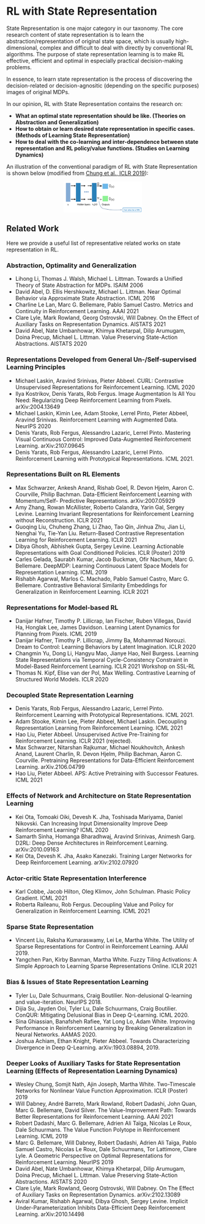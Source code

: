 # RL with State Representation

State Representation is one major category in our taxonomy. 
The core research content of state representation is to learn the abstraction/representation of original state space, which is usually high-dimensional, complex and difficult to deal with directly by conventional RL algorithms.
The purpose of state representation learning is to make RL effective, efficient and optimal in especially practical decision-making problems.

In essence, to learn state representation is the process of discovering the decision-related or decision-agnositic (depending on the specific purposes) images of original MDPs.

In our opinion, RL with State Representation contains the research on:
- **What an optimal state representation should be like. (Theories on Abstraction and Generalization)**
- **How to obtain or learn desired state representation in specific cases. (Methods of Learning State Representation)**
- **How to deal with the co-learning and inter-dependence between state representation and RL policy/value functions. (Studies on Learning Dynamics)**


An illustration of the conventional paradigm of RL with State Representation is shown below (modified from [Chung et al., ICLR 2019](https://openreview.net/forum?id=rJleN20qK7)):

<div align=center><img align="center" src="./../assets/sr_readme_figs/sr_framework.png" alt="state_representation_framework" style="zoom:20%;" /></div>


## Related Work

Here we provide a useful list of representative related works on state representation in RL.

### Abstraction, Optimality and Generalization

- Lihong Li, Thomas J. Walsh, Michael L. Littman. Towards a Unified Theory of State Abstraction for MDPs. ISAIM 2006
- David Abel, D. Ellis Hershkowitz, Michael L. Littman. Near Optimal Behavior via Approximate State Abstraction. ICML 2016
- Charline Le Lan, Marc G. Bellemare, Pablo Samuel Castro. Metrics and Continuity in Reinforcement Learning. AAAI 2021
- Clare Lyle, Mark Rowland, Georg Ostrovski, Will Dabney. On the Effect of Auxiliary Tasks on Representation Dynamics. AISTATS 2021
- David Abel, Nate Umbanhowar, Khimya Khetarpal, Dilip Arumugam, Doina Precup, Michael L. Littman. Value Preserving State-Action Abstractions. AISTATS 2020



### Representations Developed from General Un-/Self-supervised Learning Principles

- Michael Laskin, Aravind Srinivas, Pieter Abbeel. CURL: Contrastive Unsupervised Representations for Reinforcement Learning. ICML 2020
- Ilya Kostrikov, Denis Yarats, Rob Fergus. Image Augmentation Is All You Need: Regularizing Deep Reinforcement Learning from Pixels.  arXiv:2004.13649
- Michael Laskin, Kimin Lee, Adam Stooke, Lerrel Pinto, Pieter Abbeel, Aravind Srinivas. Reinforcement Learning with Augmented Data. NeurIPS 2020
- Denis Yarats, Rob Fergus, Alessandro Lazaric, Lerrel Pinto. Mastering Visual Continuous Control: Improved Data-Augmented Reinforcement Learning. arXiv:2107.09645
- Denis Yarats, Rob Fergus, Alessandro Lazaric, Lerrel Pinto. Reinforcement Learning with Prototypical Representations.  ICML 2021.

### Representations Built on RL Elements

- Max Schwarzer, Ankesh Anand, Rishab Goel, R. Devon Hjelm, Aaron C. Courville, Philip Bachman. Data-Efficient Reinforcement Learning with Momentum/Self- Predictive Representations. arXiv:2007.05929
- Amy Zhang, Rowan McAllister, Roberto Calandra, Yarin Gal, Sergey Levine. Learning Invariant Representations for Reinforcement Learning without Reconstruction. ICLR 2021
- Guoqing Liu, Chuheng Zhang, Li Zhao, Tao Qin, Jinhua Zhu, Jian Li, Nenghai Yu, Tie-Yan Liu. Return-Based Contrastive Representation Learning for Reinforcement Learning. ICLR 2021
- Dibya Ghosh, Abhishek Gupta, Sergey Levine. Learning Actionable Representations with Goal Conditioned Policies. ICLR (Poster) 2019
- Carles Gelada, Saurabh Kumar, Jacob Buckman, Ofir Nachum, Marc G. Bellemare. DeepMDP: Learning Continuous Latent Space Models for Representation Learning. ICML 2019
- Rishabh Agarwal, Marlos C. Machado, Pablo Samuel Castro, Marc G. Bellemare. Contrastive Behavioral Similarity Embeddings for Generalization in Reinforcement Learning. ICLR 2021

### Representations for Model-based RL

- Danijar Hafner, Timothy P. Lillicrap, Ian Fischer, Ruben Villegas, David Ha, Honglak Lee, James Davidson. Learning Latent Dynamics for Planning from Pixels. ICML 2019
- Danijar Hafner, Timothy P. Lillicrap, Jimmy Ba, Mohammad Norouzi. Dream to Control: Learning Behaviors by Latent Imagination. ICLR 2020
- Changmin Yu, Dong Li, Hangyu Mao, Jianye Hao, Neil Burgess. Learning State Representations via Temporal Cycle-Consistency Constraint in Model-Based Reinforcement Learning. ICLR 2021 Workshop on SSL-RL
- Thomas N. Kipf, Elise van der Pol, Max Welling. Contrastive Learning of Structured World Models. ICLR 2020

### Decoupled State Representation Learning

- Denis Yarats, Rob Fergus, Alessandro Lazaric, Lerrel Pinto. Reinforcement Learning with Prototypical Representations. ICML 2021.
- Adam Stooke, Kimin Lee, Pieter Abbeel, Michael Laskin. Decoupling Representation Learning from Reinforcement Learning. ICML 2021
- Hao Liu, Pieter Abbeel. Unsupervised Active Pre-Training for Reinforcement Learning. ICLR 2021 (rejected).
- Max Schwarzer, Nitarshan Rajkumar, Michael Noukhovitch, Ankesh Anand, Laurent Charlin, R. Devon Hjelm, Philip Bachman, Aaron C. Courville. Pretraining Representations for Data-Efficient Reinforcement Learning. arXiv.2106.04799
- Hao Liu, Pieter Abbeel. APS: Active Pretraining with Successor Features. ICML 2021

### Effects of Network and Architecture on State Representation Learning

- Kei Ota, Tomoaki Oiki, Devesh K. Jha, Toshisada Mariyama, Daniel Nikovski. Can Increasing Input Dimensionality Improve Deep Reinforcement Learning? ICML 2020
- Samarth Sinha, Homanga Bharadhwaj, Aravind Srinivas, Animesh Garg. D2RL: Deep Dense Architectures in Reinforcement Learning. arXiv:2010.09163
- Kei Ota, Devesh K. Jha, Asako Kanezaki. Training Larger Networks for Deep Reinforcement Learning.  arXiv:2102.07920

### Actor-critic State Representation Interference

- Karl Cobbe, Jacob Hilton, Oleg Klimov, John Schulman. Phasic Policy Gradient. ICML 2021
- Roberta Raileanu, Rob Fergus. Decoupling Value and Policy for Generalization in Reinforcement Learning. ICML 2021

### Sparse State Representation

- Vincent Liu, Raksha Kumaraswamy, Lei Le, Martha White. The Utility of Sparse Representations for Control in Reinforcement Learning. AAAI 2019.
- Yangchen Pan, Kirby Banman, Martha White. Fuzzy Tiling Activations: A Simple Approach to Learning Sparse Representations Online. ICLR 2021

### Bias & Issues of State Representation Learning

- Tyler Lu, Dale Schuurmans, Craig Boutilier. Non-delusional Q-learning and value-iteration. NeurIPS 2018.
- Dijia Su, Jayden Ooi, Tyler Lu, Dale Schuurmans, Craig Boutilier. ConQUR: Mitigating Delusional Bias in Deep Q-Learning. ICML 2020.
- Sina Ghiassian, Banafsheh Rafiee, Yat Long Lo, Adam White. Improving Performance in Reinforcement Learning by Breaking Generalization in Neural Networks. AAMAS 2020.
- Joshua Achiam, Ethan Knight, Pieter Abbeel. Towards Characterizing Divergence in Deep Q-Learning. arXiv:1903.08894, 2019.

### Deeper Looks of Auxiliary Tasks for State Representation Learning (Effects of Representation Learning Dynamics)

- Wesley Chung, Somjit Nath, Ajin Joseph, Martha White. Two-Timescale Networks for Nonlinear Value Function Approximation. ICLR (Poster) 2019
- Will Dabney, André Barreto, Mark Rowland, Robert Dadashi, John Quan, Marc G. Bellemare, David Silver. The Value-Improvement Path: Towards Better Representations for Reinforcement Learning. AAAI 2021
- Robert Dadashi, Marc G. Bellemare, Adrien Ali Taïga, Nicolas Le Roux, Dale Schuurmans. The Value Function Polytope in Reinforcement Learning. ICML 2019 
- Marc G. Bellemare, Will Dabney, Robert Dadashi, Adrien Ali Taïga, Pablo Samuel Castro, Nicolas Le Roux, Dale Schuurmans, Tor Lattimore, Clare Lyle. A Geometric Perspective on Optimal Representations for Reinforcement Learning. NeurIPS 2019
- David Abel, Nate Umbanhowar, Khimya Khetarpal, Dilip Arumugam, Doina Precup, Michael L. Littman. Value Preserving State-Action Abstractions. AISTATS 2020
- Clare Lyle, Mark Rowland, Georg Ostrovski, Will Dabney. On The Effect of Auxiliary Tasks on Representation Dynamics. arXiv:2102.13089
- Aviral Kumar, Rishabh Agarwal, Dibya Ghosh, Sergey Levine. Implicit Under-Parameterization Inhibits Data-Efficient Deep Reinforcement Learning. arXiv:2010.14498












